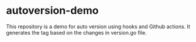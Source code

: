 # autoversion-demo
This repository is a demo for auto version using hooks and Github actions. It generates the tag based on the changes in version.go file.

